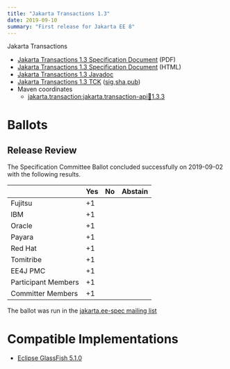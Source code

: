 ```yaml
---
title: "Jakarta Transactions 1.3"
date: 2019-09-10
summary: "First release for Jakarta EE 8"
---
```

Jakarta Transactions

* [Jakarta Transactions 1.3 Specification Document](./transactions-spec-1.3.pdf) (PDF)
* [Jakarta Transactions 1.3 Specification Document](./transactions-spec-1.3.html) (HTML)
* [Jakarta Transactions 1.3 Javadoc](./apidocs)
* [Jakarta Transactions 1.3 TCK](https://download.eclipse.org/jakartaee/transactions/1.3/jakarta-transactions-tck-1.3.0.zip) ([sig](https://download.eclipse.org/jakartaee/transactions/1.3/jakarta-transactions-tck-1.3.0.zip.sig),[sha](https://download.eclipse.org/jakartaee/transactions/1.3/jakarta-transactions-tck-1.3.0.zip.sha256),[pub](https://jakarta.ee/specifications/jakartaee-spec-committee.pub))
* Maven coordinates
  * [jakarta.transaction:jakarta.transaction-api:jar:1.3.3](https://central.sonatype.com/artifact/jakarta.transaction/jakarta.transaction-api/1.3.3/jar)

# Ballots

## Release Review

The Specification Committee Ballot concluded successfully on 2019-09-02 with the following results.

|                       |  Yes    | No      | Abstain  |
|-----------------------|---------|---------|----------|
|Fujitsu                |   +1    |         |          |
|IBM                    |   +1    |         |          |
|Oracle                 |   +1    |         |          |
|Payara                 |   +1    |         |          |
|Red Hat                |   +1    |         |          |
|Tomitribe              |   +1    |         |          |
|EE4J PMC               |   +1    |         |          |
|Participant Members    |   +1    |         |          |
|Committer Members      |   +1    |         |          |

The ballot was run in the [jakarta.ee-spec mailing list](https://www.eclipse.org/lists/jakarta.ee-spec/msg00498.html)

# Compatible Implementations

* [Eclipse GlassFish 5.1.0](https://eclipse-ee4j.github.io/glassfish/)
